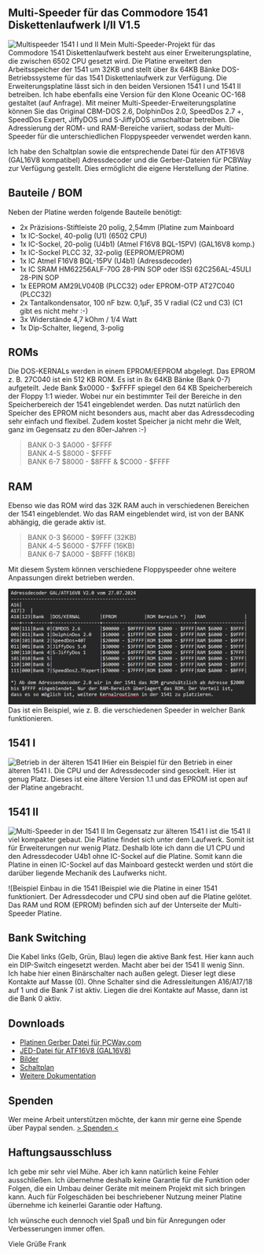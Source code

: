 ## Multi-Speeder für das Commodore 1541 Diskettenlaufwerk I/II V1.5
 
 ![Multispeeder 1541 I und II](https://raw.githubusercontent.com/FraEgg/commodore-1541-floppydrive-8x-multi-floppy-speeder/master/images/PCB_V1.1-3.jpg) 
Mein Multi-Speeder-Projekt für das Commodore 1541 Diskettenlaufwerk besteht aus einer Erweiterungsplatine, die zwischen 6502 CPU gesetzt wird. Die Platine erweitert den Arbeitsspeicher der 1541 um 32KB und stellt über 8x 64KB Bänke DOS-Betriebssysteme für das 1541 Diskettenlaufwerk zur Verfügung. Die Erweiterungsplatine lässt sich in den beiden Versionen 1541 I und 1541 II betreiben. Ich habe ebenfalls eine Version für den Klone Oceanic OC-168 gestaltet (auf Anfrage).
Mit meiner Multi-Speeder-Erweiterungsplatine können Sie das Original CBM-DOS 2.6, DolphinDos 2.0, SpeedDos 2.7 +, SpeedDos Expert, JiffyDOS und S-JiffyDOS umschaltbar betreiben.
Die Adressierung der ROM- und RAM-Bereiche variiert, sodass der Multi-Speeder für die unterschiedlichen Floppyspeeder verwendet werden kann.

Ich habe den Schaltplan sowie die entsprechende Datei für den ATF16V8 (GAL16V8 kompatibel) Adressdecoder und die Gerber-Dateien für PCBWay zur Verfügung gestellt. Dies ermöglicht die eigene Herstellung der Platine.

## Bauteile / BOM
Neben der Platine werden folgende Bauteile benötigt:

 - 2x Präzisions-Stiftleiste 20 polig, 2,54mm (Platine zum Mainboard
 - 1x IC-Sockel, 40-polig (U1) (6502 CPU)
 - 1x IC-Sockel, 20-polig (U4b1) (Atmel F16V8 BQL-15PV) (GAL16V8 komp.)
 - 1x IC-Sockel PLCC 32, 32-polig (EEPROM/EPROM)
 - 1x IC Atmel F16V8 BQL-15PV (U4b1) (Adressdecoder)
 - 1x IC SRAM HM62256ALF-70G 28-PIN SOP oder ISSI 62C256AL-45ULI 28-PIN SOP
 - 1x EEPROM AM29LV040B (PLCC32) oder EPROM-OTP AT27C040 (PLCC32)
 - 2x Tantalkondensator, 100 nF bzw. 0,1µF, 35 V radial (C2 und C3) (C1 gibt es nicht mehr :-)
 - 3x Widerstände 4,7 kOhm / 1/4 Watt
 - 1x Dip-Schalter, liegend, 3-polig

## ROMs
Die DOS-KERNALs werden in einem EPROM/EEPROM abgelegt. Das EPROM z. B. 27C040 ist ein 512 KB ROM. Es ist in 8x 64KB Bänke (Bank 0-7) aufgeteilt. Jede Bank $x0000 - $xFFFF spiegel den 64 KB Speicherbereich der Floppy 1:1 wieder. Wobei nur ein bestimmter Teil der Bereiche in den Speicherbereich der 1541 eingeblendet werden. Das nutzt natürlich den Speicher des EPROM nicht besonders aus, macht aber das Adressdecoding sehr einfach und flexibel. Zudem kostet Speicher ja nicht mehr die Welt, ganz im Gegensatz zu den 80er-Jahren :-)

> BANK 0-3  $A000 - $FFFF<br> 
> BANK 4-5  $8000 - $FFFF <br>
> BANK 6-7 $8000 - $8FFF & $C000 - $FFFF<br>

## RAM
Ebenso wie das ROM wird das 32K RAM auch in verschiedenen Bereichen der 1541 eingeblendet. Wo das RAM eingeblendet wird, ist von der BANK abhängig, die gerade aktiv ist.

> BANK 0-3 $6000 - $9FFF (32KB)<br>
> BANK 4-5 $6000 - $7FFF (16KB)<br>
> BANK 6-7 $A000 - $BFFF (16KB)<br>

Mit diesem System können verschiedene Floppyspeeder ohne weitere Anpassungen direkt betrieben werden.

![Tabelle mit den Bank 0-7 und welche Speeder dort funktionieren.](https://github.com/FraEgg/commodore-1541-floppydrive-8x-multi-floppy-speeder/blob/master/images/BankTableSpeeder.png?raw=true) Das ist ein Beispiel, wie z. B. die verschiedenen Speeder in welcher Bank funktionieren.

## 1541 I
![Betrieb in der älteren 1541 I](https://github.com/FraEgg/commodore-1541-floppydrive-8x-multi-floppy-speeder/blob/master/images/1541_I_PCB_V1.1-0.jpg?raw=true)Hier ein Beispiel für den Betrieb in einer älteren 1541 I. Die CPU und der Adressdecoder sind gesockelt. Hier ist genug Platz. Dieses ist eine ältere Version 1.1 und das EPROM ist open auf der Platine angebracht.

## 1541 II
![Multi-Speeder in der 1541 II](https://github.com/FraEgg/commodore-1541-floppydrive-8x-multi-floppy-speeder/blob/master/images/1541_II_PCB_V1.4-0.jpg?raw=true)
Im Gegensatz zur älteren 1541 I ist die 1541 II viel kompakter gebaut. Die Platine findet sich unter dem Laufwerk. Somit ist für Erweiterungen nur wenig Platz. 
Deshalb löte ich dann die U1 CPU und den Adressdecoder U4b1 ohne IC-Sockel auf die Platine. Somit kann die Platine in einen IC-Sockel auf das Mainboard gesteckt werden und stört die darüber liegende Mechanik des Laufwerks nicht. 

![Beispiel Einbau in die 1541 IBeispiel wie die Platine in einer 1541 funktioniert. Der Adressdecoder und CPU sind oben auf die Platine gelötet. Das RAM und ROM (EPROM) befinden sich auf der Unterseite der Multi-Speeder Platine. 

## Bank Switching
Die Kabel links (Gelb, Grün, Blau) legen die aktive Bank fest. Hier kann auch ein DIP-Switch eingesetzt werden. Macht aber bei der 1541 II wenig Sinn. Ich habe hier einen Binärschalter nach außen gelegt. Dieser legt diese Kontakte auf Masse (0). Ohne Schalter sind die Adressleitungen A16/A17/18 auf 1 und die Bank 7 ist aktiv. Liegen die drei Kontakte auf Masse, dann ist die Bank 0 aktiv. 

## Downloads

 - [Platinen Gerber Datei für PCWay.com](https://github.com/FraEgg/commodore-1541-floppydrive-8x-multi-floppy-speeder/tree/master/gerber)
 - [JED-Datei für ATF16V8 (GAL16V8)](https://github.com/FraEgg/commodore-1541-floppydrive-8x-multi-floppy-speeder/tree/master/gal16v8_pld)
 - [Bilder](https://github.com/FraEgg/commodore-1541-floppydrive-8x-multi-floppy-speeder/tree/master/images)
 - [Schaltplan](https://github.com/FraEgg/commodore-1541-floppydrive-8x-multi-floppy-speeder/tree/master/pcb)
 - [Weitere Dokumentation](https://github.com/FraEgg/commodore-1541-floppydrive-8x-multi-floppy-speeder/tree/master/docs)

## Spenden
Wer meine Arbeit unterstützen möchte, der kann mir gerne eine Spende über Paypal senden.
[> Spenden <](https://www.paypal.com/donate/?cmd=_s-xclick&hosted_button_id=Q8HXKYARXKT4L&ssrt=1714757590172)

## Haftungsausschluss
Ich gebe mir sehr viel Mühe. Aber ich kann natürlich keine Fehler ausschließen. Ich übernehme deshalb keine Garantie für die Funktion oder Folgen, die ein Umbau deiner Geräte mit meinem Projekt mit sich bringen kann. Auch für Folgeschäden bei beschriebener Nutzung meiner Platine übernehme ich keinerlei Garantie oder Haftung.

Ich wünsche euch dennoch viel Spaß und bin für Anregungen oder Verbesserungen immer offen.

Viele Grüße
Frank
